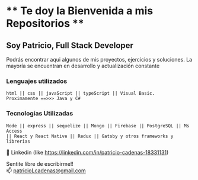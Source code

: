# ** Te doy la Bienvenida a mis Repositorios **

## **Soy Patricio, Full Stack Developer**

Podrás encontrar aqui algunos de mis proyectos, ejercicios y soluciones.
La mayoría se encuentran en desarrollo y actualización constante


### Lenguajes utilizados
```
html || css || javaScript || typeScript || Visual Basic.  
Proximamente ==>>> Java y C#
```

### Tecnologías Utilizadas
```
Node || express || sequelize || Mongo || Firebase || PostgreSQL || Ms Access
|| React y React Native || Redux || Gatsby y otros frameworks y librerias 
```

💬 Linkedin (like https://linkedin.com/in/patricio-cadenas-18331131)

Sentite libre de escribirme!!<br/>
📫 patricioLcadenas@gmail.com

